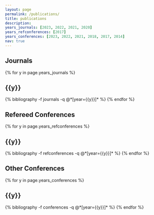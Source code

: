 ```yaml
---
layout: page
permalink: /publications/
title: publications
description: 
years_journals: [2023, 2022, 2021, 2020]
years_refconferences: [2017]
years_conferences: [2023, 2022, 2021, 2018, 2017, 2014]
nav: true
---
```


## Journals

<div class="publications">

{% for y in page.years_journals %}
  <h2 class="year">{{y}}</h2>
  {% bibliography -f journals -q @*[year={{y}}]* %}
{% endfor %}

</div>


## Refereed Conferences

<div class="publications">

{% for y in page.years_refconferences %}
  <h2 class="year">{{y}}</h2>
  {% bibliography -f refconferences -q @*[year={{y}}]* %}
{% endfor %}

</div>


## Other Conferences

<div class="publications">


{% for y in page.years_conferences %}
  <h2 class="year">{{y}}</h2>
  {% bibliography -f conferences -q @*[year={{y}}]* %}
{% endfor %}

</div>
